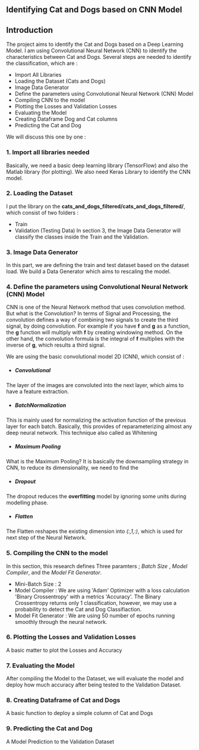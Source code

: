 ## Identifying Cat and Dogs based on CNN Model

## Introduction
The project aims to  identify the Cat and Dogs based on a Deep Learning Model. I am using Convolutional Neural Network (CNN) to identify the characteristics between Cat and Dogs. Several steps are needed to identify the classification, which are : 

- Import All Libraries
- Loading the Dataset (Cats and Dogs) 
- Image Data Generator 
- Define the parameters using Convolutional Neural Network (CNN) Model
- Compiling CNN to the model 
- Plotting the Losses and Validation Losses
- Evaluating the Model
- Creating Dataframe Dog and Cat columns
- Predicting the Cat and Dog 

We will discuss this one by one : 

### 1. Import all libraries needed 
Basically, we need a basic deep learning library (TensorFlow) and also the Matlab library (for plotting). We also need Keras Library to identify the CNN model. 

### 2. Loading the Dataset
I put the library on the **cats_and_dogs_filtered/cats_and_dogs_filtered/**, which consist of two folders : 
- Train
- Validation (Testing Data) 
In section 3, the Image Data Generator will classify the classes inside the Train and the Validation. 

### 3. Image Data Generator 
In this part, we are defining the train and test dataset based on the dataset load. We build a Data Generator which aims to rescaling  the model. 

### 4. Define the parameters using Convolutional Neural Network (CNN) Model
CNN is one of the Neural Network method that uses convolution method. But what is the Convolution? In terms of Signal and Processing, the convolution defines a way of combining two signals to create the third signal, by doing convolution. For example if you have **f** and **g** as a function, the **g** function will multiply with **f** by creating windowing method. On the other hand, the convolution formula is the integral of **f** multiplies with the inverse of **g**, which results a third signal.  

We are using the basic convolutional model 2D (CNN), which consist of : 

- ##### Convolutional #####
The layer of the images are convoluted into the next layer, which aims to have a feature extraction. 
- ##### BatchNormalization #####
This is mainly used for normalizing the activation function of the previous layer for each batch. Basically, this provides of reparameterizing almost any deep neural network. This technique also called as Whitening
- ##### Maximum Pooling #####
What is the Maximum Pooling? It is basically the downsampling strategy in CNN, to reduce its dimensionality, we need to find the  
- ##### Dropout #####
The dropout reduces the **overfitting** model by ignoring some units during modelling phase. 
- ##### Flatten #####
The Flatten reshapes the existing dimension into *(:,1,:)*, which is used for next step of the Neural Network.

### 5. Compiling the CNN to the model
In this section, this research defines Three paramters ; *Batch Size* , *Model Compiler*, and the *Model Fit Generator*. 
- Mini-Batch Size : 2 
- Model Compiler : We are using 'Adam' Optimizer with a loss calculation 'Binary Crossentropy' with a metrics 'Accuracy'. The Binary Crossentropy returns only 1 classification, however, we may use a probability to detect the Cat and Dog Classifiaction. 
- Model Fit Generator : We are using 50 number of epochs running smoothly through the neural network. 

### 6. Plotting the Losses and Validation Losses
A basic matter to plot the Losses and Accuracy

### 7. Evaluating the Model
After compiling the Model to the Dataset, we will evaluate the model and deploy how much accuracy after being tested to the Validation Dataset. 

### 8. Creating Dataframe of Cat and Dogs
A basic function to deploy a simple column of Cat and Dogs 

### 9. Predicting the Cat and Dog 
A Model Prediction to the Validation Dataset

